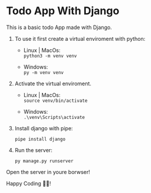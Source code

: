 # Todo App With Django

This is a basic todo App made with Django.

1. To use it first create a virtual enviroment with python:
    - Linux | MacOs:  
    ```python3 -m venv venv```

    - Windows:  
    ```py -m venv venv```

2. Activate the virtual enviroment.
    - Linux | MacOs:  
    ```source venv/bin/activate```

    - Windows:  
    ```.\venv\Scripts\activate```

3. Install django with pipe:
    ```
    pipe install django
    ```

4. Run the server:
    ```
    py manage.py runserver
    ```

Open the server in youre borwser!

Happy Coding 🧑‍💻!